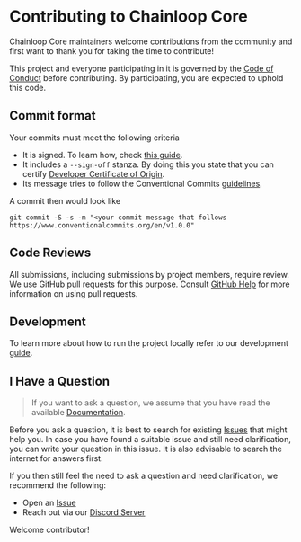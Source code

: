 # Contributing to Chainloop Core

Chainloop Core maintainers welcome contributions from the community and first want to thank you for taking the time to contribute!

This project and everyone participating in it is governed by the [Code of Conduct](./CODE_OF_CONDUCT.md) before contributing. By participating, you are expected to uphold this code.

## Commit format

Your commits must meet the following criteria

- It is signed. To learn how, check [this guide](https://docs.github.com/en/authentication/managing-commit-signature-verification/signing-commits).
- It includes a `--sign-off` stanza. By doing this you state that you can certify [Developer Certificate of Origin](https://developercertificate.org).
- Its message tries to follow the Conventional Commits [guidelines](https://www.conventionalcommits.org/en/v1.0.0).

A commit then would look like

```
git commit -S -s -m "<your commit message that follows https://www.conventionalcommits.org/en/v1.0.0"
```

## Code Reviews

All submissions, including submissions by project members, require review. We
use GitHub pull requests for this purpose. Consult
[GitHub Help](https://help.github.com/articles/about-pull-requests/) for more
information on using pull requests.

## Development

To learn more about how to run the project locally refer to our development [guide](./devel/README.md).

## I Have a Question

> If you want to ask a question, we assume that you have read the available [Documentation](https://docs.chainloop.dev).

Before you ask a question, it is best to search for existing [Issues](https://github.com/chainloop-dev/chainloop/issues) that might help you. In case you have found a suitable issue and still need clarification, you can write your question in this issue. It is also advisable to search the internet for answers first.

If you then still feel the need to ask a question and need clarification, we recommend the following:

- Open an [Issue](https://github.com/chainloop-dev/chainloop/issues/new)
- Reach out via our [Discord Server](https://discord.gg/f7atkaZact)

Welcome contributor!
